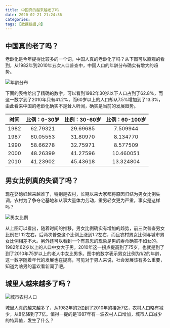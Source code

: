 ```yaml
---
title: 中国真的越来越老了吗
date: 2020-02-21 21:24:36
categories:
tags: [数据挖掘,R]
---
```

## 中国真的老了吗？

老龄化是今年提得比较多的一个词，中国人真的老龄化了吗？从下图可以直观的看到，从1982年到2010年五次人口普查中，中国人口的年龄分布确实有增大的趋势。

![年龄分布](ages.svg)

下面的表格给出了精确的数字，可以看到1982年30岁以下人口占到了62.8%，而这一数字到了2010年只有41.2%，而60岁以上的人口却从7.5%增加到了13.3%，由此看来中国的老龄化确实不是耸人听闻，确实是当前的发展趋势。

| 时间 | 比例：0-30岁 | 比例：30-60岁 | 比例：60-100岁 |
| :--: | :----------: | :-----------: | :------------: |
| 1982 |   62.79321   |   29.69685    |    7.509944    |
| 1987 |   60.05553   |   31.80970    |    8.134770    |
| 1990 |   58.66278   |   32.75971    |    8.577509    |
| 2000 |   48.26399   |   41.27596    |   10.460051    |
| 2010 |   41.23902   |   45.43618    |   13.324804    |



## 男女比例真的失调了吗？

现在娶媳妇越来越难了，特别是农村，长期以来大家都将原因归结为男女比例失调，农村为了争夺宅基地和从事大量体力劳动，重男轻女更为严重，事实是这样吗？

![男女比例](sex.svg)

从上图可以看出，随着时间的推移，男女比例确实有增加的趋势，前三次普查男女比例在1.12左右，后两次普查这个比例上涨到1.2左右，而且农村男女比例与城市男女比例相差不大。另外还可以看到一个有意思的现象是男的寿命确实不如女的。1982年62岁以上的人口中女大于男，2010年这一拐点提高到了75岁，也就是到了到了2010年75岁以上的老人中女比男多。图中的数字表示男女比例为1/2的年龄，这一数字随着年代的发展也在提高，可见对于男人来说，社会发展该有多么重要，知道为啥男的喜欢看新闻了吧。

## 城里人越来越多了吗？

![城市农村人口](area.svg)

城里人真的越来越多了，从1982年的2亿到了2010年的接近7亿，农村人口略有减少，从8亿降到了7亿。值得一提的是1987年有一波农村人口增加，城市人口减少的特异值，发生了什么？